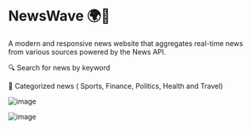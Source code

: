
# NewsWave 🌍📰
A modern and responsive news website that aggregates real-time news from various sources powered by the News API.

🔍 Search for news by keyword

📌 Categorized news ( Sports, Finance, Politics, Health and Travel)

![image](https://github.com/user-attachments/assets/06dadba1-bc48-42de-9e29-973a61c14813)


![image](https://github.com/user-attachments/assets/e6b428dd-cd1f-463c-8184-94ae2da3d8b5)

